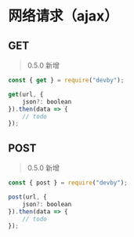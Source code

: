 # 网络请求（ajax）

## GET

> 0.5.0 新增

```js
const { get } = require("devby");

get(url, {
    json?: boolean
}).then(data => {
    // todo
});
```

## POST

> 0.5.0 新增

```js
const { post } = require("devby");

post(url, {
    json?: boolean
}).then(data => {
    // todo
});
```


